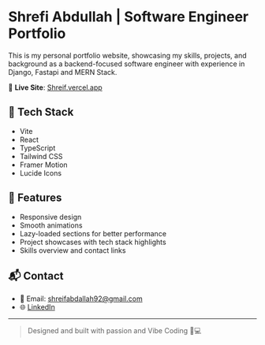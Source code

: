 # Shrefi Abdullah | Software Engineer Portfolio

This is my personal portfolio website, showcasing my skills, projects, and background as a backend-focused software engineer with experience in Django, Fastapi and MERN Stack.

🔗 **Live Site**: [Shreif.vercel.app](https://shreifabdullahportfolio.vercel.app/)

## 🚀 Tech Stack

- Vite
- React
- TypeScript
- Tailwind CSS
- Framer Motion
- Lucide Icons

## 📂 Features

- Responsive design
- Smooth animations
- Lazy-loaded sections for better performance
- Project showcases with tech stack highlights
- Skills overview and contact links

## 📬 Contact

- 📧 Email: shreifabdallah92@gmail.com
- 🌐 [LinkedIn](https://www.linkedin.com/in/shreif-abdullah-sh4503/)


---

> Designed and built with passion and Vibe Coding 🧠💻
